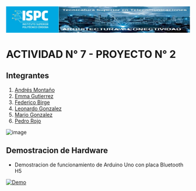![image](https://github.com/ISPC-TST-ARQUITECTURA-Y-CONECTIVIDAD/tarea1-grupo-6/blob/main/Portada.jpg)

# ACTIVIDAD N° 7 - PROYECTO N° 2

## Integrantes

1. [Andrés Montaño](https://github.com/maj3210)
2. [Emma Gutierrez](https://github.com/Emygut)
3. [Federico Birge](https://github.com/FedeBirge)
4. [Leonardo Gonzalez](https://github.com/leolgonzalez)
5. [Mario Gonzalez](https://github.com/mariogonzalezispc)
6. [Pedro Rojo](https://github.com/tecnosisnet)

![image](https://github.com/ISPC-TST-ARQUITECTURA-Y-CONECTIVIDAD/tarea7-grupo-6/assets/109010330/2e75b89c-69b6-4831-8bf2-962899ff163f)

## Demostracion de Hardware ##
* Demostracion de funcionamiento de Arduino Uno con placa Bluetooth H5

[![Demo](https://www.youtube.com/watch?v=ti1mLRGaHA8/0.jpg)](https://www.youtube.com/watch?v=ti1mLRGaHA8)
